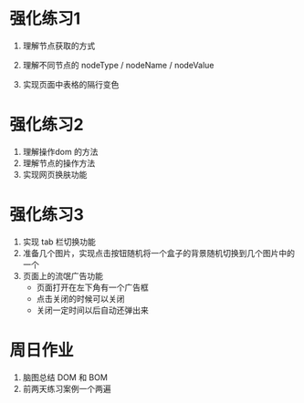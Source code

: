 # 强化练习1

1. 理解节点获取的方式

2. 理解不同节点的 nodeType / nodeName / nodeValue

3. 实现页面中表格的隔行变色

   

# 强化练习2

1. 理解操作dom 的方法
2. 理解节点的操作方法
3. 实现网页换肤功能


# 强化练习3

1. 实现 tab 栏切换功能
2. 准备几个图片，实现点击按钮随机将一个盒子的背景随机切换到几个图片中的一个
3. 页面上的流氓广告功能
   - 页面打开在左下角有一个广告框
   - 点击关闭的时候可以关闭
   - 关闭一定时间以后自动还弹出来


# 周日作业

1. 脑图总结 DOM 和 BOM
2. 前两天练习案例一个两遍